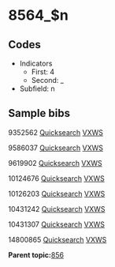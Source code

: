 # 8564\_$n

## Codes

-   Indicators
    -   First: 4
    -   Second: \_
-   Subfield: n

## Sample bibs

9352562 [Quicksearch](https://search.library.yale.edu/catalog/9352562) [VXWS](http://prodorbis.library.yale.edu:7014/vxws/GetHoldingsService?bibId=9352562)

9586037 [Quicksearch](https://search.library.yale.edu/catalog/9586037) [VXWS](http://prodorbis.library.yale.edu:7014/vxws/GetHoldingsService?bibId=9586037)

9619902 [Quicksearch](https://search.library.yale.edu/catalog/9619902) [VXWS](http://prodorbis.library.yale.edu:7014/vxws/GetHoldingsService?bibId=9619902)

10124676 [Quicksearch](https://search.library.yale.edu/catalog/10124676) [VXWS](http://prodorbis.library.yale.edu:7014/vxws/GetHoldingsService?bibId=10124676)

10126203 [Quicksearch](https://search.library.yale.edu/catalog/10126203) [VXWS](http://prodorbis.library.yale.edu:7014/vxws/GetHoldingsService?bibId=10126203)

10431242 [Quicksearch](https://search.library.yale.edu/catalog/10431242) [VXWS](http://prodorbis.library.yale.edu:7014/vxws/GetHoldingsService?bibId=10431242)

10431307 [Quicksearch](https://search.library.yale.edu/catalog/10431307) [VXWS](http://prodorbis.library.yale.edu:7014/vxws/GetHoldingsService?bibId=10431307)

14800865 [Quicksearch](https://search.library.yale.edu/catalog/14800865) [VXWS](http://prodorbis.library.yale.edu:7014/vxws/GetHoldingsService?bibId=14800865)

**Parent topic:**[856](../../tags/856/856.md)

